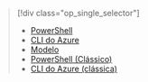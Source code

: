 > [!div class="op_single_selector"]
> * [PowerShell](../articles/virtual-machines/windows/multiple-nics.md)
> * [CLI do Azure](../articles/virtual-machines/linux/multiple-nics.md)
> * [Modelo](../articles/virtual-network/virtual-network-deploy-multinic-arm-template.md)
> * [PowerShell (Clássico)](../articles/virtual-network/virtual-network-deploy-multinic-classic-ps.md)
> * [CLI do Azure (clássica)](../articles/virtual-network/virtual-network-deploy-multinic-classic-cli.md)
